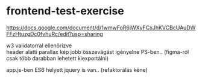# frontend-test-exercise
https://docs.google.com/document/d/1wmwFoR6jWXyFCxJhKVCBcUAuDWFFzHtuzgDc0fvhuRc/edit?usp=sharing <br>

w3 validatorral ellenőrizve <br>
header alatti parallax kép jobb összevágást igényelne PS-ben.. (figma-ról csak több darabban lehetett kiexportálni) <br>

app.js-ben ES6 helyett jquery is van.. (refaktorálás kéne)
